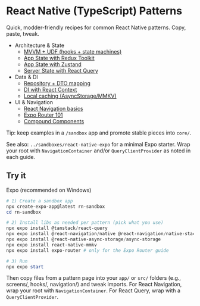 # React Native (TypeScript) Patterns

Quick, modder-friendly recipes for common React Native patterns. Copy, paste, tweak.

- Architecture & State
  - [MVVM + UDF (hooks + state machines)](./architecture-mvvm-udf.md)
  - [App State with Redux Toolkit](./state-app-redux-toolkit.md)
  - [App State with Zustand](./state-app-zustand.md)
  - [Server State with React Query](./state-server-react-query.md)
- Data & DI
  - [Repository + DTO mapping](./repository-and-dto-mapping.md)
  - [DI with React Context](./di-with-context.md)
  - [Local caching (AsyncStorage/MMKV)](./caching-asyncstorage-mmkv.md)
- UI & Navigation
  - [React Navigation basics](./navigation-react-navigation.md)
  - [Expo Router 101](./navigation-expo-router-101.md)
  - [Compound Components](./component-compound-components.md)

Tip: keep examples in a `/sandbox` app and promote stable pieces into `core/`.

See also: `../sandboxes/react-native-expo` for a minimal Expo starter. Wrap your root with `NavigationContainer` and/or `QueryClientProvider` as noted in each guide.

## Try it

Expo (recommended on Windows)

```powershell
# 1) Create a sandbox app
npx create-expo-app@latest rn-sandbox
cd rn-sandbox

# 2) Install libs as needed per pattern (pick what you use)
npx expo install @tanstack/react-query
npx expo install @react-navigation/native @react-navigation/native-stack react-native-screens react-native-safe-area-context
npx expo install @react-native-async-storage/async-storage
npx expo install react-native-mmkv
npx expo install expo-router # only for the Expo Router guide

# 3) Run
npx expo start
```

Then copy files from a pattern page into your `app/` or `src/` folders (e.g., screens/, hooks/, navigation/) and tweak imports. For React Navigation, wrap your root with `NavigationContainer`. For React Query, wrap with a `QueryClientProvider`.

